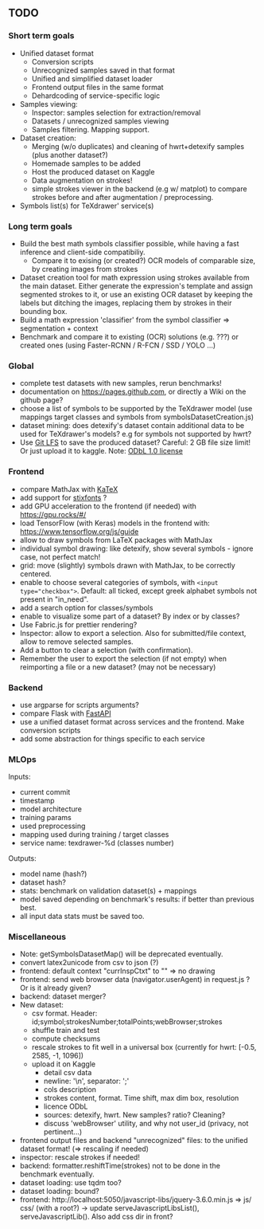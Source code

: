## TODO


### Short term goals

- Unified dataset format
  - Conversion scripts
  - Unrecognized samples saved in that format
  - Unified and simplified dataset loader
  - Frontend output files in the same format
  - Dehardcoding of service-specific logic
- Samples viewing:
  - Inspector: samples selection for extraction/removal
  - Datasets / unrecognized samples viewing
  - Samples filtering. Mapping support.
- Dataset creation:
  - Merging (w/o duplicates) and cleaning of hwrt+detexify samples (plus another dataset?)
  - Homemade samples to be added
  - Host the produced dataset on Kaggle
  - Data augmentation on strokes!
  - simple strokes viewer in the backend (e.g w/ matplot) to compare strokes before and after augmentation / preprocessing.
- Symbols list(s) for TeXdrawer' service(s)


### Long term goals

- Build the best math symbols classifier possible, while having a fast inference and client-side compatibiliy.
    - Compare it to exising (or created?) OCR models of comparable size, by creating images from strokes
- Dataset creation tool for math expression using strokes available from the main dataset. Either generate the expression's template and assign segmented strokes to it, or use an existing OCR dataset by keeping the labels but ditching the images, replacing them by strokes in their bounding box.
- Build a math expression 'classifier' from the symbol classifier => segmentation + context
- Benchmark and compare it to existing (OCR) solutions (e.g. ???) or created ones (using Faster-RCNN / R-FCN / SSD / YOLO ...)


### Global

- complete test datasets with new samples, rerun benchmarks!
- documentation on https://pages.github.com, or directly a Wiki on the github page?
- choose a list of symbols to be supported by the TeXdrawer model (use mappings target classes and symbols from symbolsDatasetCreation.js)
- dataset mining: does detexify's dataset contain additional data to be used for TeXdrawer's models? e.g for symbols not supported by hwrt?
- Use [Git LFS](https://git-lfs.github.com/) to save the produced dataset? Careful: 2 GB file size limit! Or just upload it to kaggle. Note: [ODbL 1.0 license](https://opendatacommons.org/licenses/odbl/summary/)


### Frontend

- compare MathJax with [KaTeX](https://katex.org/)
- add support for [stixfonts](https://github.com/stipub/stixfonts) ?
- add GPU acceleration to the frontend (if needed) with https://gpu.rocks/#/
- load TensorFlow (with Keras) models in the frontend with: https://www.tensorflow.org/js/guide
- allow to draw symbols from LaTeX packages with MathJax
- individual symbol drawing: like detexify, show several symbols - ignore case, not perfect match!
- grid: move (slightly) symbols drawn with MathJax, to be correctly centered.
- enable to choose several categories of symbols, with ``` <input type="checkbox"> ```. Default: all ticked, except greek alphabet symbols not present in "in_need".
- add a search option for classes/symbols
- enable to visualize some part of a dataset? By index or by classes?
- Use Fabric.js for prettier rendering?
- Inspector: allow to export a selection. Also for submitted/file context, allow to remove selected samples.
- Add a button to clear a selection (with confirmation).
- Remember the user to export the selection (if not empty) when reimporting a file or a new dataset? (may not be necessary)


### Backend

- use argparse for scripts arguments?
- compare Flask with [FastAPI](https://fastapi.tiangolo.com/)
- use a unified dataset format across services and the frontend. Make conversion scripts
- add some abstraction for things specific to each service


### MLOps

Inputs:

- current commit
- timestamp
- model architecture
- training params
- used preprocessing
- mapping used during training / target classes
- service name: texdrawer-%d (classes number)

Outputs:

- model name (hash?)
- dataset hash?
- stats: benchmark on validation dataset(s) + mappings
- model saved depending on benchmark's results: if better than previous best.
- all input data stats must be saved too.


### Miscellaneous

- Note: getSymbolsDatasetMap() will be deprecated eventually.
- convert latex2unicode from csv to json (?)
- frontend: default context "currInspCtxt" to "" => no drawing
- frontend: send web browser data (navigator.userAgent) in request.js ? Or is it already given?
- backend: dataset merger?
- New dataset:
  - csv format. Header: id;symbol;strokesNumber;totalPoints;webBrowser;strokes
  - shuffle train and test
  - compute checksums
  - rescale strokes to fit well in a universal box (currently for hwrt: [-0.5, 2585, -1, 1096])
  - upload it on Kaggle
    - detail csv data
    - newline: '\n', separator: ';'
    - cols description
    - strokes content, format. Time shift, max dim box, resolution
    - licence ODbL
    - sources: detexify, hwrt. New samples? ratio? Cleaning?
    - discuss 'webBrowser' utility, and why not user_id (privacy, not pertinent...)
- frontend output files and backend "unrecognized" files: to the unified dataset format! (=> rescaling if needed)
- inspector: rescale strokes if needed!
- backend: formatter.reshiftTime(strokes) not to be done in the benchmark eventually.
- dataset loading: use tqdm too?
- dataset loading: bound?
- frontend: http://localhost:5050/javascript-libs/jquery-3.6.0.min.js => js/ css/ (with a root?)
  -> update serveJavascriptLibsList(), serveJavascriptLib(). Also add css dir in front?
